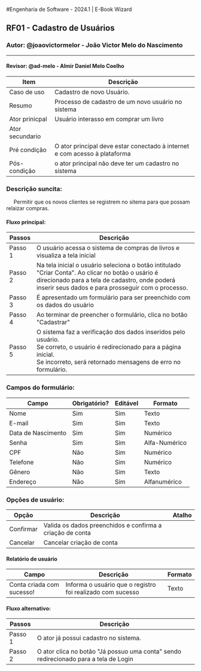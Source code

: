 #Engenharia de Software - 2024.1 | E-Book Wizard

## RF01 - Cadastro de Usuários

### Autor: @joaovictormelor - João Victor Melo do Nascimento

---
#### Revisor: @ad-melo - Almir Daniel Melo Coelho

|Item            | Descrição
|-----------     |----------
|Caso de uso     | Cadastro de novo Usuário.
|Resumo          | Processo de cadastro de um novo usuário no sistema
|Ator prinicpal  | Usuário interasso em comprar um livro
|Ator secundario | 
|Pré condição    | O ator principal deve estar conectado à internet e com acesso à plataforma
|Pós-condição    | o ator principal não deve ter um cadastro no sistema

### **Descrição suncita:**
&nbsp;&nbsp;&nbsp;&nbsp; Permitir que os novos clientes se registrem no sitema para que possam relaizar compras.

#### Fluxo principal:
|Passos | Descrição
|--------|------|
|Passo 1 | O usuário acessa o sistema de compras de livros e visualiza a tela inicial
|Passo 2 | Na tela inicial o usuário seleciona o botão intitulado "Criar Conta". Ao clicar no botão o usário é direcionado para a tela de cadastro, onde poderá inserir seus dados e para prosseguir com o processo.
|Passo 3 | É apresentado um formulário para ser preenchido com os dados do usuário
|Passo 4 | Ao terminar de preencher o formulário, clica no botão "Cadastrar"
| Passo 5| O sistema faz a verificação dos dados inseridos pelo usuário. <br/> Se correto, o usuário é redirecionado para a página inicial. <br/> Se incorreto, será retornado mensagens de erro no formulário.

### **Campos do formulário:**

|Campo             | Obrigatório? | Editável | Formato
|------------------|--------------|----------|--------
|Nome              | Sim          | Sim      | Texto
|E-mail            | Sim          | Sim      | Texto
|Data de Nascimento| Sim          | Sim      | Numérico
|Senha             | Sim          | Sim      | Alfa-Numérico
|CPF               | Não          | Sim      | Numérico|
|Telefone          | Não          | Sim      | Numérico
|Gênero            | Não          | Sim      | Texto|
|Endereço          | Não          | Sim      | Alfanumérico

### Opções de usuário:
|Opção    | Descrição                                                | Atalho |
|---------|----------------------------------------------------------|---------
|Confirmar| Valida os dados preenchidos e confirma a criação de conta|
|Cancelar | Cancelar criação de conta                                |


#### Relatório de usuário

| Campo                    | Descrição                                                             | Formato |
| ------------------------ | --------------------------------------------------------------------- | ------- |
| Conta criada com sucesso!| Informa o usuário que o registro foi realizado com sucesso       | Texto   |

#### Fluxo alternativo:
|Passos  | Descrição
|--------|----------
|Passo 1 | O ator já possui cadastro no sistema.
|Passo 2 | O ator clica no botão "Já  possuo uma conta" sendo redirecionado para a tela de Login